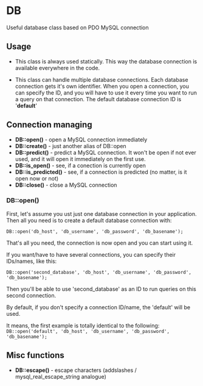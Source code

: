 # DB
Useful database class based on PDO MySQL connection

## Usage
- This class is always used statically. This way the database connection is available everywhere in the code.

- This class can handle multiple database connections. Each database connection gets it's own identifier. When you open a connection, you can specify the ID, and you will have to use it every time you want to run a query on that connection. The default database connection ID is '**default**'


## Connection managing

- **DB::open()** - open a MySQL connection immediately
- **DB::create()** - just another alias of DB::open
- **DB::predict()** - predict a MySQL connection. It won't be open if not ever used, and it will open it immediately on the first use.
- **DB::is_open()** - see, if a conection is currently open
- **DB::is_predicted()** - see, if a connection is predicted (no matter, is it open now or not)
- **DB::close()** - close a MySQL connection

### DB::open()

First, let's assume you ust just one database connection in your application. Then all you need is to create a default database connection with:

`DB::open('db_host', 'db_username', 'db_password', 'db_basename');`

That's all you need, the connection is now open and you can start using it.

If you want/have to have several connections, you can specify their IDs/names, like this:

`DB::open('second_database', 'db_host', 'db_username', 'db_password', 'db_basename');`

Then you'll be able to use 'second_database' as an ID to run queries on this second connection.

By default, if you don't specify a connection ID/name, the 'default' will be used.

It means, the first example is totally identical to the following:
`DB::open('default', 'db_host', 'db_username', 'db_password', 'db_basename');`


## Misc functions 
- **DB::escape()** - escape characters (addslashes / mysql_real_escape_string analogue)
